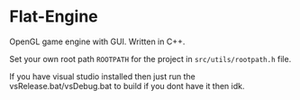 # Flat-Engine
OpenGL game engine with GUI.
Written in C++.

Set your own root path ``ROOTPATH`` for the project in ``src/utils/rootpath.h`` file.

If you have visual studio installed then just run the vsRelease.bat/vsDebug.bat to build if you dont have it then idk.

